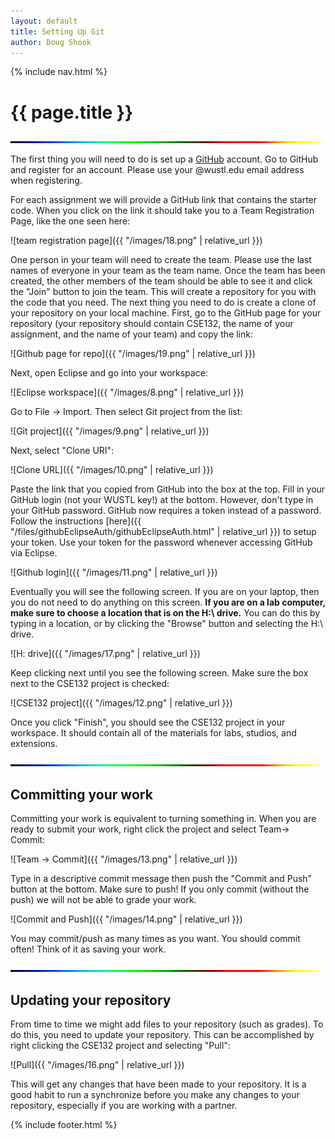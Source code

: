 ```yaml
---
layout: default
title: Setting Up Git
author: Doug Shook
---
```

{% include nav.html %}

# {{ page.title }}

![========](images/line.gif)

The first thing you will need to do is set up a <a href="http://www.github.com">GitHub</a> account. Go to GitHub and register for an account. Please use your @wustl.edu email address when registering.

For each assignment we will provide a GitHub link that contains the starter code. When you click on the link it should take you to a Team Registration Page, like the one seen here:

![team registration page]({{ "/images/18.png" | relative_url }})

One person in your team will need to create the team. Please use the last names of everyone in your team as the team name. Once the team has been created, the other members of the team should be able to see it and click the "Join" button to join the team.
This will create a repository for you with the code that you need. The next thing you need to do is create a clone of your repository on your local machine. First, go to the GitHub page for your repository (your repository should contain CSE132, the name of your assignment, and the name of your team) and copy the link:

![Github page for repo]({{ "/images/19.png" | relative_url }})

Next, open Eclipse and go into your workspace:

![Eclipse workspace]({{ "/images/8.png" | relative_url }})

Go to File -> Import. Then select Git project from the list:

![Git project]({{ "/images/9.png" | relative_url }})

Next, select "Clone URI":

![Clone URL]({{ "/images/10.png" | relative_url }})

Paste the link that you copied from GitHub into the box at the top. Fill in your GitHub login (not your WUSTL key!) at the bottom.
However, don't type in your GitHub password.  GitHub now requires a token instead of a password.  Follow the instructions [here]({{ "/files/githubEclipseAuth/githubEclipseAuth.html" | relative_url }}) to setup your token.  Use your token for the password whenever accessing GitHub via Eclipse.

![Github login]({{ "/images/11.png" | relative_url }})

Eventually you will see the following screen. If you are on your laptop, then you do not need to do anything on this screen. **If you are on a lab computer, make sure to choose a location that is on the H:\ drive.** You can do this by typing in a location, or by clicking the "Browse" button and selecting the H:\ drive.

![H: drive]({{ "/images/17.png" | relative_url }})

Keep clicking next until you see the following screen. Make sure the box next to the CSE132 project is checked:

![CSE132 project]({{ "/images/12.png" | relative_url }})

Once you click "Finish", you should see the CSE132 project in your workspace. It should contain all of the materials for labs, studios, and extensions.

![========](images/line.gif)

## Committing your work

Committing your work is equivalent to turning something in. When you are ready to submit your work, right click the project and select Team-> Commit:

![Team -> Commit]({{ "/images/13.png" | relative_url }})

Type in a descriptive commit message then push the "Commit and Push" button at the bottom. Make sure to push! If you only commit (without the push) we will not be able to grade your work.

![Commit and Push]({{ "/images/14.png" | relative_url }})

You may commit/push as many times as you want. You should commit often! Think of it as saving your work.

![========](images/line.gif)

## Updating your repository

From time to time we might add files to your repository (such as grades). To do this, you need to update your repository. This can be accomplished by right clicking the CSE132 project and selecting "Pull":

![Pull]({{ "/images/16.png" | relative_url }})

This will get any changes that have been made to your repository. It is a good habit to run a synchronize before you make any changes to your repository, especially if you are working with a partner.

{% include footer.html %}

